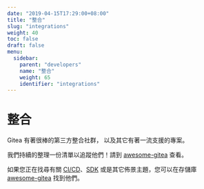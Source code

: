 ```yaml
---
date: "2019-04-15T17:29:00+08:00"
title: "整合"
slug: "integrations"
weight: 40
toc: false
draft: false
menu:
  sidebar:
    parent: "developers"
    name: "整合"
    weight: 65
    identifier: "integrations"
---
```


# 整合

Gitea 有著很棒的第三方整合社群， 以及其它有著一流支援的專案。

我們持續的整理一份清單以追蹤他們！請到 [awesome-gitea](https://gitea.com/gitea/awesome-gitea) 查看。

如果您正在找尋有關 [CI/CD](https://gitea.com/gitea/awesome-gitea#user-content-devops)、[SDK](https://gitea.com/gitea/awesome-gitea#user-content-sdk) 或是其它佈景主題，您可以在存儲庫 [awesome-gitea](https://gitea.com/gitea/awesome-gitea) 找到他們。
